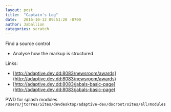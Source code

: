 ```yaml
---
layout: post
title:  "Captain's Log"
date:   2016-10-12 09:51:20 -0700
author: Jaballion
categories: scratch
---
```


Find a source control
 - Analyse how the markup is structured


Links:
- [http://adaptive.dev.dd:8083/newsroom/awards](http://adaptive.dev.dd:8083/newsroom/awards)
- [http://adaptive.dev.dd:8083/jabals-basic-page](http://adaptive.dev.dd:8083/jabals-basic-page)


PWD for splash modules  
`/Users/jtorres/Sites/devdesktop/adaptive-dev/docroot/sites/all/modules`  

